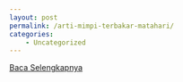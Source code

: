 ```yaml
---
layout: post
permalink: /arti-mimpi-terbakar-matahari/
categories:
    - Uncategorized
---
```


[Baca Selengkapnya](/04)